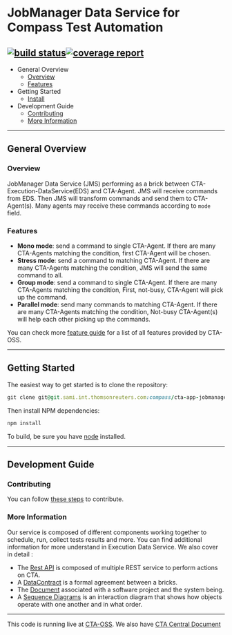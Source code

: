 # JobManager Data Service for Compass Test Automation

[![build status](https://git.sami.int.thomsonreuters.com/compass/cta-app-jobmanagerdataservice/badges/master/build.svg)](https://git.sami.int.thomsonreuters.com/compass/cta-app-jobmanagerdataservice/commits/master)[![coverage report](https://git.sami.int.thomsonreuters.com/compass/cta-app-jobmanagerdataservice/badges/master/coverage.svg)](https://git.sami.int.thomsonreuters.com/compass/cta-app-jobmanagerdataservice/commits/master)
------
* General Overview
  * [Overview](#overview)
  * [Features](#features)
* Getting Started
  * [Install](#Getting-Started)
* Development Guide
  * [Contributing](#contributing)
  * [More Information](#more-information)
  
------

## General Overview
### Overview
JobManager Data Service (JMS) performing as a brick between CTA-Execution-DataService(EDS) and CTA-Agent. JMS will receive commands from EDS. Then JMS will transform commands and send them to CTA-Agent(s). Many agents may receive these commands according to `mode` field.

### Features
  * __Mono mode__: send a command to single CTA-Agent. If there are many CTA-Agents matching the condition, first CTA-Agent will be chosen.
  * __Stress mode__: send a command to matching CTA-Agent. If there are many CTA-Agents matching the condition, JMS will send the same command to all.
  * __Group mode__: send a command to single CTA-Agent. If there are many CTA-Agents matching the condition, First, not-busy, CTA-Agent will pick up the command.
  * __Parallel mode__: send many commands to matching CTA-Agent. If there are many CTA-Agents matching the condition, Not-busy CTA-Agent(s) will help each other picking up the commands.
  

You can check more [feature guide](https://git.sami.int.thomsonreuters.com/compass/cta/blob/master/features.md) for a list of all features provided by CTA-OSS.

------

## Getting Started
The easiest way to get started is to clone the repository:
```ruby
git clone git@git.sami.int.thomsonreuters.com:compass/cta-app-jobmanagerdataservice.git
```
Then install NPM dependencies:
```ruby
npm install
```
To build, be sure you have [node](https://nodejs.org/en/) installed.

------

## Development Guide
### Contributing
You can follow [these steps](https://git.sami.int.thomsonreuters.com/compass/cta/blob/master/contributing.md) to contribute.

### More Information
Our service is composed of different components working together to schedule, run, collect tests results and more. You can find additional information for more understand in Execution Data Service.
We also cover in detail :
* The [Rest API](https://git.sami.int.thomsonreuters.com/compass/cta-app-jobmanagerdataservice/wikis/rest%20api) is composed of multiple REST service to perform actions on CTA.
* A [DataContract](https://git.sami.int.thomsonreuters.com/compass/cta-app-jobmanagerdataservice/wikis/datacontract) is a formal agreement between a bricks.
* The [Document](https://git.sami.int.thomsonreuters.com/compass/cta-app-jobmanagerdataservice/wikis/document) associated with a software project and the system being.
* A [Sequence Diagrams](https://git.sami.int.thomsonreuters.com/compass/cta-app-jobmanagerdataservice/wikis/sequence%20diagram) is an interaction diagram that shows how objects operate with one another and in what order.

------

This code is running live at [CTA-OSS](https://www.). We also have [CTA Central Document](https://git.sami.int.thomsonreuters.com/compass/cta) 